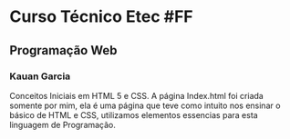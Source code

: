 # Curso Técnico Etec #FF
## Programação Web
### Kauan Garcia
Conceitos Iniciais em HTML 5 e CSS.
A página Index.html foi criada somente por mim, ela é uma página que teve como intuito nos ensinar o básico de HTML e CSS, utilizamos elementos essencias para esta linguagem de Programação.
